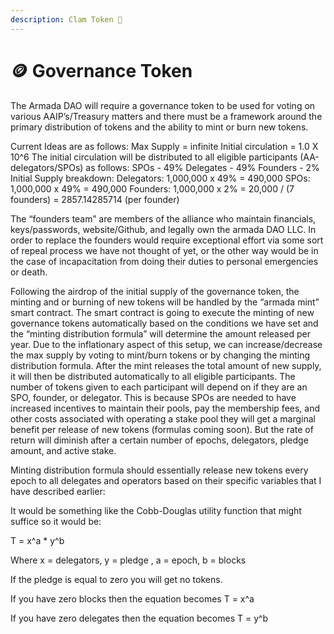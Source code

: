 ```yaml
---
description: Clam Token 🦪
---
```


# 🪙 Governance Token

The Armada DAO will require a governance token to be used for voting on various AAIP’s/Treasury matters and there must be a framework around the primary distribution of tokens and the ability to mint or burn new tokens.&#x20;

Current Ideas are as follows: Max Supply = infinite Initial circulation = 1.0 X 10^6 The initial circulation will be distributed to all eligible participants (AA-delegators/SPOs) as follows: SPOs - 49% Delegates - 49% Founders - 2% Initial Supply breakdown: Delegators: 1,000,000 x 49% = 490,000 SPOs: 1,000,000 x 49% = 490,000 Founders: 1,000,000 x 2% = 20,000 / (7 founders) = 2857.14285714 (per founder)

The “founders team” are members of the alliance who maintain financials, keys/passwords, website/Github, and legally own the armada DAO LLC. In order to replace the founders would require exceptional effort via some sort of repeal process we have not thought of yet, or the other way would be in the case of incapacitation from doing their duties to personal emergencies or death.

Following the airdrop of the initial supply of the governance token, the minting and or burning of new tokens will be handled by the “armada mint” smart contract. The smart contract is going to execute the minting of new governance tokens automatically based on the conditions we have set and the “minting distribution formula” will determine the amount released per year. Due to the inflationary aspect of this setup, we can increase/decrease the max supply by voting to mint/burn tokens or by changing the minting distribution formula. After the mint releases the total amount of new supply, it will then be distributed automatically to all eligible participants. The number of tokens given to each participant will depend on if they are an SPO, founder, or delegator. This is because SPOs are needed to have increased incentives to maintain their pools, pay the membership fees, and other costs associated with operating a stake pool they will get a marginal benefit per release of new tokens (formulas coming soon). But the rate of return will diminish after a certain number of epochs, delegators, pledge amount, and active stake.

Minting distribution formula should essentially release new tokens every epoch to all delegates and operators based on their specific variables that I have described earlier:

It would be something like the Cobb-Douglas utility function that might suffice so it would be:

T = x^a \* y^b

Where x = delegators, y = pledge , a = epoch, b = blocks

If the pledge is equal to zero you will get no tokens.

If you have zero blocks then the equation becomes T = x^a

If you have zero delegates then the equation becomes T = y^b

